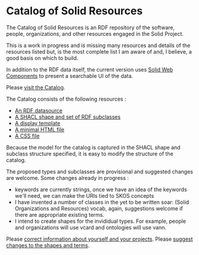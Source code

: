 # Catalog of Solid Resources

The Catalog of Solid Resources is an RDF repository of the software, people, organizations, and other resources engaged in the Solid Project.

This is a work in progress and is missing many resources and details of the resources listed but, is the most complete list I am aware of and, I believe, a good basis on which to build.

In addition to the RDF data itself, the current version uses [Solid Web Components](https://github.com/solidos/solid-web-components) to present a searchable UI of the data.

Please [visit the Catalog](https://solidproject.solidcommunity.net/catalog/).

The Catalog consists of the following resources :

* [An RDF datasource](./catalog-data.ttl)
* [A SHACL shape and set of RDF subclasses](./catalog-shape.ttl)
* [A display template](./catalog-view.js)
* [A minimal HTML file](./index.html)
* [A CSS file](./catalog.css)

Because the model for the catalog is captured in the SHACL shape and subclass structure specified, it is easy to modify the structure of the catalog. 

The proposed types and subclasses are provisional and suggested changes are welcome. Some changes already in progress :

* keywords are currently strings, once we have an idea of the keywords we'll need, we can make the URIs tied to SKOS concepts
* I have invented a number of classes in the yet to be written soar: (Solid Organizations and Resources) vocab, again, suggestions welcome if there are appropriate existing terms.
* I intend to create shapes for the invididual types.  For example, people and organizations will use vcard and ontologies will use vann.

Please [correct information about yourself and your projects](./data-catalog.ttl).
Please [suggest changes to the shapes and terms](https://github.com/solid-contrib/catalog/issues).


